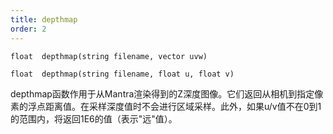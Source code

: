 ```yaml
---
title: depthmap
order: 2
---
```

`float  depthmap(string filename, vector uvw)`

`float  depthmap(string filename, float u, float v)`

depthmap函数作用于从Mantra渲染得到的Z深度图像。它们返回从相机到指定像素的浮点距离值。在采样深度值时不会进行区域采样。此外，如果u/v值不在0到1的范围内，将返回1E6的值（表示"远"值）。
